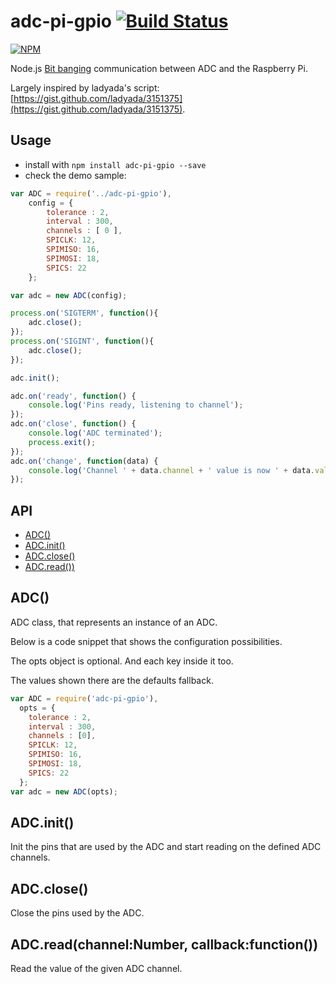 # adc-pi-gpio [![Build Status](https://travis-ci.org/xseignard/adcPi.png?branch=master)](https://travis-ci.org/xseignard/adcPi)

[![NPM](https://nodei.co/npm/adc-pi-gpio.png)](https://nodei.co/npm/adc-pi-gpio/)

Node.js [Bit banging](http://en.wikipedia.org/wiki/Bit_banging) communication between ADC and the Raspberry Pi.

Largely inspired by ladyada's script: [https://gist.github.com/ladyada/3151375](https://gist.github.com/ladyada/3151375).

## Usage
- install with `npm install adc-pi-gpio --save` 
- check the demo sample:

```js
var ADC = require('../adc-pi-gpio'),
	config = {
		tolerance : 2,
		interval : 300,
		channels : [ 0 ],
		SPICLK: 12,
		SPIMISO: 16,
		SPIMOSI: 18,
		SPICS: 22
	};

var adc = new ADC(config);

process.on('SIGTERM', function(){
	adc.close();
});
process.on('SIGINT', function(){
	adc.close();
});

adc.init();

adc.on('ready', function() {
    console.log('Pins ready, listening to channel');
});
adc.on('close', function() {
	console.log('ADC terminated');
	process.exit();
});
adc.on('change', function(data) {
    console.log('Channel ' + data.channel + ' value is now ' + data.value + ' which in proportion is: ' + data.percent);
});
```
## API

  - [ADC()](#adc)
  - [ADC.init()](#adcinit)
  - [ADC.close()](#adcclose)
  - [ADC.read())](#adcreadchannelnumbercallbackfunction)

## ADC()

  ADC class, that represents an instance of an ADC. 
  
  Below is a code snippet that shows the configuration possibilities. 
  
  The opts object is optional. And each key inside it too.
  
  The values shown there are the defaults fallback.
  
```js
var ADC = require('adc-pi-gpio'),
  opts = {
    tolerance : 2,
    interval : 300,
    channels : [0],
    SPICLK: 12,
    SPIMISO: 16,
    SPIMOSI: 18,
    SPICS: 22
  };
var adc = new ADC(opts);
```

## ADC.init()

  Init the pins that are used by the ADC and start reading on the defined ADC channels.

## ADC.close()

  Close the pins used by the ADC.

## ADC.read(channel:Number, callback:function())

  Read the value of the given ADC channel.

